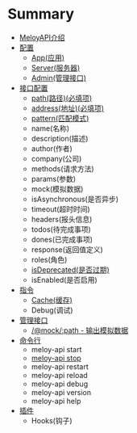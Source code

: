 # Summary

* [MeloyAPI介绍](README.md)
* [配置](chapter1.md)
  * [App\(应用\)](chapter1/ying-yong.md)
  * [Server\(服务器\)](chapter1/serverfu-wu-566829.md)
  * [Admin\(管理接口\)](chapter1/adminguan-li-jie-976229.md)
* [接口配置](jie-kou-pei-zhi.md)
  * [path\(路径\)\(必填项\)](jie-kou-pei-zhi/pathlu-5f8429.md)
  * [address\(地址\)\(必填项\)](jie-kou-pei-zhi/addressdi-574029.md)
  * [pattern\(匹配模式\)](jie-kou-pei-zhi/patternpi-pei-mo-5f0f29.md)
  * name\(名称\)
  * description\(描述\)
  * author\(作者\)
  * company\(公司\)
  * methods\(请求方法\)
  * params\(参数\)
  * mock\(模拟数据\)
  * isAsynchronous\(是否异步\)
  * timeout\(超时时间\)
  * headers\(报头信息\)
  * todos\(待完成事项\)
  * dones\(已完成事项\)
  * response\(返回值定义\)
  * roles\(角色\)
  * [isDeprecated\(是否过期\)](jie-kou-pei-zhi/isdeprecatedshi-fou-guo-671f29.md)
  * isEnabled\(是否启用\)
* [指令](zhi-ling.md)
  * [Cache\(缓存\)](zhi-ling/huan-cun.md)
  * Debug\(调试\)
* [管理接口](guan-li-jie-kou.md)
  * [/@mock/:path - 输出模拟数据](guan-li-jie-kou/mockpath-shu-chu-mo-ni-shu-ju.md)
* [命令行](ming-ling-xing.md)
  * meloy-api start
  * [meloy-api stop](ming-ling-xing/meloy-api-stop.md)
  * meloy-api restart
  * meloy-api reload
  * meloy-api debug
  * meloy-api version
  * meloy-api help
* [插件](cha-jian.md)
  * Hooks\(钩子\)


